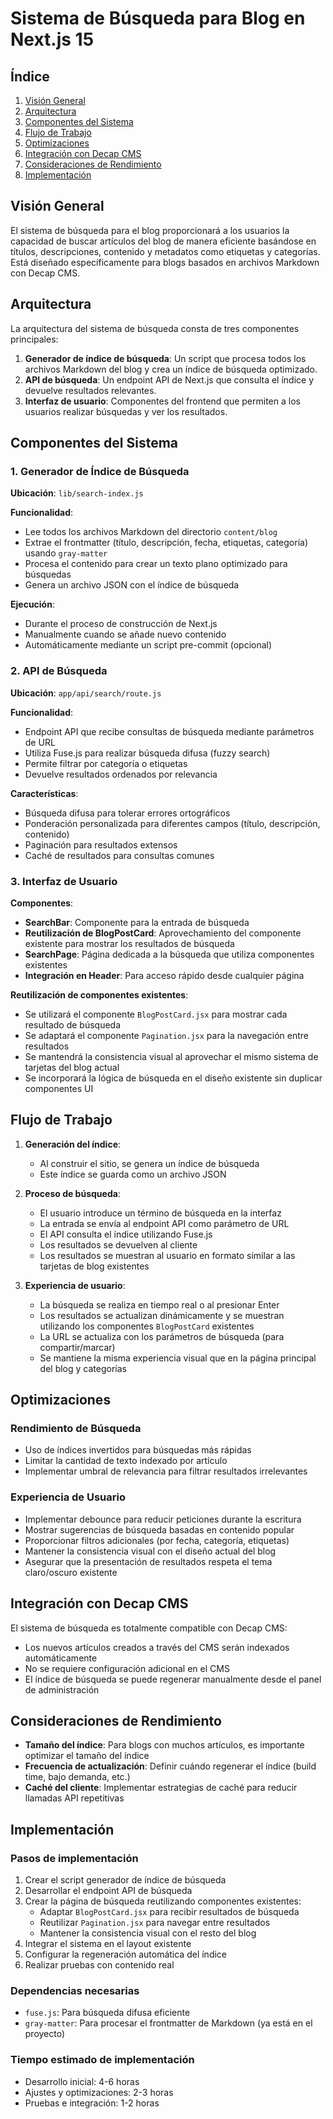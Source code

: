 # Sistema de Búsqueda para Blog en Next.js 15

## Índice
1. [Visión General](#visión-general)
2. [Arquitectura](#arquitectura)
3. [Componentes del Sistema](#componentes-del-sistema)
4. [Flujo de Trabajo](#flujo-de-trabajo)
5. [Optimizaciones](#optimizaciones)
6. [Integración con Decap CMS](#integración-con-decap-cms)
7. [Consideraciones de Rendimiento](#consideraciones-de-rendimiento)
8. [Implementación](#implementación)

## Visión General

El sistema de búsqueda para el blog proporcionará a los usuarios la capacidad de buscar artículos del blog de manera eficiente basándose en títulos, descripciones, contenido y metadatos como etiquetas y categorías. Está diseñado específicamente para blogs basados en archivos Markdown con Decap CMS.

## Arquitectura

La arquitectura del sistema de búsqueda consta de tres componentes principales:

1. **Generador de índice de búsqueda**: Un script que procesa todos los archivos Markdown del blog y crea un índice de búsqueda optimizado.
2. **API de búsqueda**: Un endpoint API de Next.js que consulta el índice y devuelve resultados relevantes.
3. **Interfaz de usuario**: Componentes del frontend que permiten a los usuarios realizar búsquedas y ver los resultados.

## Componentes del Sistema

### 1. Generador de Índice de Búsqueda

**Ubicación**: `lib/search-index.js`

**Funcionalidad**:
- Lee todos los archivos Markdown del directorio `content/blog`
- Extrae el frontmatter (título, descripción, fecha, etiquetas, categoría) usando `gray-matter`
- Procesa el contenido para crear un texto plano optimizado para búsquedas
- Genera un archivo JSON con el índice de búsqueda

**Ejecución**:
- Durante el proceso de construcción de Next.js
- Manualmente cuando se añade nuevo contenido
- Automáticamente mediante un script pre-commit (opcional)

### 2. API de Búsqueda

**Ubicación**: `app/api/search/route.js`

**Funcionalidad**:
- Endpoint API que recibe consultas de búsqueda mediante parámetros de URL
- Utiliza Fuse.js para realizar búsqueda difusa (fuzzy search)
- Permite filtrar por categoría o etiquetas
- Devuelve resultados ordenados por relevancia

**Características**:
- Búsqueda difusa para tolerar errores ortográficos
- Ponderación personalizada para diferentes campos (título, descripción, contenido)
- Paginación para resultados extensos
- Caché de resultados para consultas comunes

### 3. Interfaz de Usuario

**Componentes**:
- **SearchBar**: Componente para la entrada de búsqueda
- **Reutilización de BlogPostCard**: Aprovechamiento del componente existente para mostrar los resultados de búsqueda
- **SearchPage**: Página dedicada a la búsqueda que utiliza componentes existentes
- **Integración en Header**: Para acceso rápido desde cualquier página

**Reutilización de componentes existentes**:
- Se utilizará el componente `BlogPostCard.jsx` para mostrar cada resultado de búsqueda
- Se adaptará el componente `Pagination.jsx` para la navegación entre resultados
- Se mantendrá la consistencia visual al aprovechar el mismo sistema de tarjetas del blog actual
- Se incorporará la lógica de búsqueda en el diseño existente sin duplicar componentes UI

## Flujo de Trabajo

1. **Generación del índice**:
   - Al construir el sitio, se genera un índice de búsqueda
   - Este índice se guarda como un archivo JSON

2. **Proceso de búsqueda**:
   - El usuario introduce un término de búsqueda en la interfaz
   - La entrada se envía al endpoint API como parámetro de URL
   - El API consulta el índice utilizando Fuse.js
   - Los resultados se devuelven al cliente
   - Los resultados se muestran al usuario en formato similar a las tarjetas de blog existentes

3. **Experiencia de usuario**:
   - La búsqueda se realiza en tiempo real o al presionar Enter
   - Los resultados se actualizan dinámicamente y se muestran utilizando los componentes `BlogPostCard` existentes
   - La URL se actualiza con los parámetros de búsqueda (para compartir/marcar)
   - Se mantiene la misma experiencia visual que en la página principal del blog y categorías

## Optimizaciones

### Rendimiento de Búsqueda
- Uso de índices invertidos para búsquedas más rápidas
- Limitar la cantidad de texto indexado por artículo
- Implementar umbral de relevancia para filtrar resultados irrelevantes

### Experiencia de Usuario
- Implementar debounce para reducir peticiones durante la escritura
- Mostrar sugerencias de búsqueda basadas en contenido popular
- Proporcionar filtros adicionales (por fecha, categoría, etiquetas)
- Mantener la consistencia visual con el diseño actual del blog
- Asegurar que la presentación de resultados respeta el tema claro/oscuro existente

## Integración con Decap CMS

El sistema de búsqueda es totalmente compatible con Decap CMS:

- Los nuevos artículos creados a través del CMS serán indexados automáticamente
- No se requiere configuración adicional en el CMS
- El índice de búsqueda se puede regenerar manualmente desde el panel de administración

## Consideraciones de Rendimiento

- **Tamaño del índice**: Para blogs con muchos artículos, es importante optimizar el tamaño del índice
- **Frecuencia de actualización**: Definir cuándo regenerar el índice (build time, bajo demanda, etc.)
- **Caché del cliente**: Implementar estrategias de caché para reducir llamadas API repetitivas

## Implementación

### Pasos de implementación

1. Crear el script generador de índice de búsqueda
2. Desarrollar el endpoint API de búsqueda
3. Crear la página de búsqueda reutilizando componentes existentes:
   - Adaptar `BlogPostCard.jsx` para recibir resultados de búsqueda
   - Reutilizar `Pagination.jsx` para navegar entre resultados
   - Mantener la consistencia visual con el resto del blog
4. Integrar el sistema en el layout existente 
5. Configurar la regeneración automática del índice
6. Realizar pruebas con contenido real

### Dependencias necesarias

- `fuse.js`: Para búsqueda difusa eficiente
- `gray-matter`: Para procesar el frontmatter de Markdown (ya está en el proyecto)

### Tiempo estimado de implementación

- Desarrollo inicial: 4-6 horas
- Ajustes y optimizaciones: 2-3 horas
- Pruebas e integración: 1-2 horas
